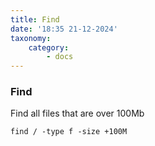 ```yaml
---
title: Find
date: '18:35 21-12-2024'
taxonomy:
    category:
        - docs
---
```


### Find

Find all files that are over 100Mb

    find / -type f -size +100M